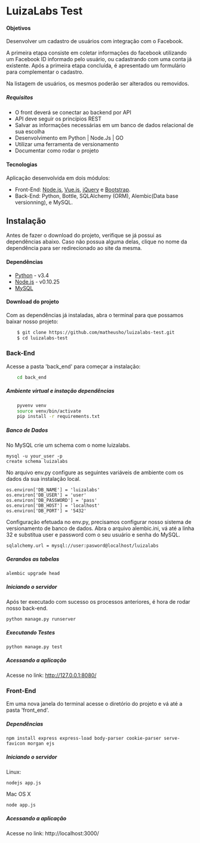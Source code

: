 # LuizaLabs Test


#### Objetivos

Desenvolver um cadastro de usuários com integração com o Facebook.

A primeira etapa consiste em coletar informações do facebook utilizando um Facebook ID informado pelo usuário, ou cadastrando com uma conta já existente. Após a primeira etapa concluída, é apresentado um formulário para complementar o cadastro.

Na listagem de usuários, os mesmos poderão ser alterados ou removidos.

##### Requisitos

* O front deverá se conectar ao back­end por API
* API deve seguir os princípios REST
* Salvar as informações necessárias em um banco de dados relacional de sua escolha
* Desenvolvimento em Python | Node.Js | GO
* Utilizar uma ferramenta de versionamento
* Documentar como rodar o projeto


#### Tecnologias

Aplicação desenvolvida em dois módulos:

* Front-End: [Node.js], [Vue.js], [jQuery] e [Bootstrap].
* Back-End: Python, Bottle, SQLAlchemy (ORM), Alembic(Data base versionning), e MySQL.


## Instalação

Antes de fazer o download do projeto, verifique se já possui as dependências abaixo. Caso não possua alguma delas, clique no nome da dependência para ser redirecionado ao site da mesma.

#### Dependências

* [Python] - v3.4
* [Node.js] - v0.10.25
* [MySQL]


#### Download do projeto

Com as dependências já instaladas, abra o terminal para que possamos baixar nosso projeto:

```sh
    $ git clone https://github.com/matheusho/luizalabs-test.git
    $ cd luizalabs-test
```


### Back-End


Acesse a pasta 'back_end' para começar a instalação:


```sh
    cd back_end
```

##### Ambiente virtual e instação dependências

```sh
    pyvenv venv
    source venv/bin/activate
    pip install -r requirements.txt
```


##### Banco de Dados

No MySQL crie um schema com o nome luizalabs.

```
mysql -u your_user -p
create schema luizalabs
```

No arquivo env.py configure as seguintes variáveis de ambiente com os dados da sua instalação local.

```
os.environ['DB_NAME'] = 'luizalabs'
os.environ['DB_USER'] = 'user'
os.environ['DB_PASSWORD'] = 'pass'
os.environ['DB_HOST'] = 'localhost'
os.environ['DB_PORT'] = '5432'
```

Configuração efetuada no env.py, precisamos configurar nosso sistema de versionamento de banco de dados. Abra o arquivo alembic.ini, vá até a linha 32 e substitua user e password com o seu usuário e senha do MySQL.

```
sqlalchemy.url = mysql://user:pasword@localhost/luizalabs
```

##### Gerandos as tabelas

```
alembic upgrade head
```

##### Iniciando o servidor

Após ter executado com sucesso os processos anteriores, é hora de rodar nosso back-end.

```
python manage.py runserver
```

##### Executando Testes

```
python manage.py test
```

##### Acessando a aplicação

Acesse no link: http://127.0.0.1:8080/


### Front-End

Em uma nova janela do terminal acesse o diretório do projeto e vá até a pasta 'front_end'.

##### Dependências

```
npm install express express-load body-parser cookie-parser serve-favicon morgan ejs
```

##### Iniciando o servidor

Linux:

```
nodejs app.js
```

Mac OS X
```
node app.js
```

##### Acessando a aplicação

Acesse no link: http://localhost:3000/

[Node.js]:(//nodejs.org/download)
[Vue.js]:(//vuejs.org)
[jQuery]:(//jquery.com)
[Bootstrap]:(//getbootstrap.com)
[Python]:(//python.org/downloads)
[Bottle]:(//bottlepy.org)
[SQLAlchemy]:(//sqlalchemy.org)
[Alembic]:(//bitbucket.org/zzzeek/alembic)
[MySQL]:(//dev.mysql.com/downloads/mysql)

